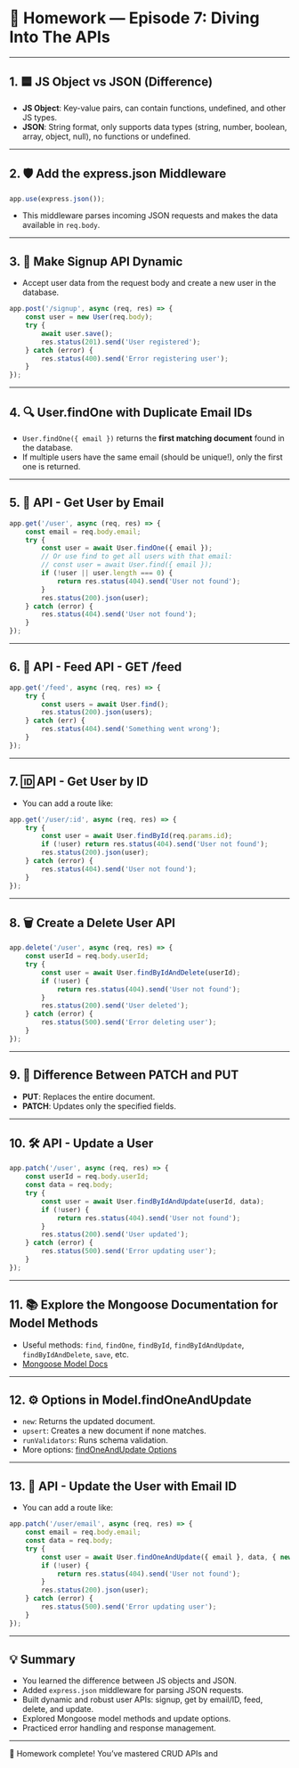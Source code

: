 # 📝 Homework — Episode 7: Diving Into The APIs

---

## 1. 🟦 JS Object vs JSON (Difference)

- **JS Object**: Key-value pairs, can contain functions, undefined, and other JS types.
- **JSON**: String format, only supports data types (string, number, boolean, array, object, null), no functions or undefined.

---

## 2. 🛡️ Add the express.json Middleware

```javascript
app.use(express.json());
```
- This middleware parses incoming JSON requests and makes the data available in `req.body`.

---

## 3. 📝 Make Signup API Dynamic

- Accept user data from the request body and create a new user in the database.

```javascript
app.post('/signup', async (req, res) => {
    const user = new User(req.body);
    try {
        await user.save();
        res.status(201).send('User registered');
    } catch (error) {
        res.status(400).send('Error registering user');
    }
});
```

---

## 4. 🔍 User.findOne with Duplicate Email IDs

- `User.findOne({ email })` returns the **first matching document** found in the database.
- If multiple users have the same email (should be unique!), only the first one is returned.

---

## 5. 📧 API - Get User by Email

```javascript
app.get('/user', async (req, res) => {
    const email = req.body.email;
    try {
        const user = await User.findOne({ email });
        // Or use find to get all users with that email:
        // const user = await User.find({ email });
        if (!user || user.length === 0) {
            return res.status(404).send('User not found');
        }
        res.status(200).json(user);
    } catch (error) {
        res.status(404).send('User not found');
    }
});
```

---

## 6. 📰 API - Feed API - GET /feed

```javascript
app.get('/feed', async (req, res) => {
    try {
        const users = await User.find();
        res.status(200).json(users);
    } catch (err) {
        res.status(404).send('Something went wrong');
    }
});
```

---

## 7. 🆔 API - Get User by ID

- You can add a route like:
```javascript
app.get('/user/:id', async (req, res) => {
    try {
        const user = await User.findById(req.params.id);
        if (!user) return res.status(404).send('User not found');
        res.status(200).json(user);
    } catch (error) {
        res.status(404).send('User not found');
    }
});
```

---

## 8. 🗑️ Create a Delete User API

```javascript
app.delete('/user', async (req, res) => {
    const userId = req.body.userId;
    try {
        const user = await User.findByIdAndDelete(userId);
        if (!user) {
            return res.status(404).send('User not found');
        }
        res.status(200).send('User deleted');
    } catch (error) {
        res.status(500).send('Error deleting user');
    }
});
```

---

## 9. 🔄 Difference Between PATCH and PUT

- **PUT**: Replaces the entire document.
- **PATCH**: Updates only the specified fields.

---

## 10. 🛠️ API - Update a User

```javascript
app.patch('/user', async (req, res) => {
    const userId = req.body.userId;
    const data = req.body;
    try {
        const user = await User.findByIdAndUpdate(userId, data);
        if (!user) {
            return res.status(404).send('User not found');
        }
        res.status(200).send('User updated');
    } catch (error) {
        res.status(500).send('Error updating user');
    }
});
```

---

## 11. 📚 Explore the Mongoose Documentation for Model Methods

- Useful methods: `find`, `findOne`, `findById`, `findByIdAndUpdate`, `findByIdAndDelete`, `save`, etc.
- [Mongoose Model Docs](https://mongoosejs.com/docs/models.html)

---

## 12. ⚙️ Options in Model.findOneAndUpdate

- `new`: Returns the updated document.
- `upsert`: Creates a new document if none matches.
- `runValidators`: Runs schema validation.
- More options: [findOneAndUpdate Options](https://mongoosejs.com/docs/api/model.html#Model.findOneAndUpdate)

---

## 13. 📧 API - Update the User with Email ID

- You can add a route like:
```javascript
app.patch('/user/email', async (req, res) => {
    const email = req.body.email;
    const data = req.body;
    try {
        const user = await User.findOneAndUpdate({ email }, data, { new: true });
        if (!user) {
            return res.status(404).send('User not found');
        }
        res.status(200).json(user);
    } catch (error) {
        res.status(500).send('Error updating user');
    }
});
```

---

## 💡 Summary

- You learned the difference between JS objects and JSON.
- Added `express.json` middleware for parsing JSON requests.
- Built dynamic and robust user APIs: signup, get by email/ID, feed, delete, and update.
- Explored Mongoose model methods and update options.
- Practiced error handling and response management.

---

🎉 Homework complete! You’ve mastered CRUD APIs and